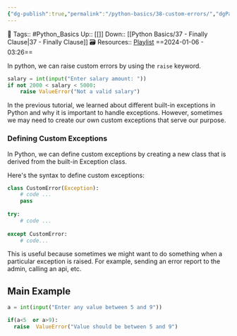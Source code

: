 ```yaml
---
{"dg-publish":true,"permalink":"/python-basics/38-custom-errors/","dgPassFrontmatter":true,"noteIcon":"3","created":"2024-01-06T03:26:25.687+05:30","updated":"2024-01-06T03:42:46.155+05:30"}
---
```


🧶 Tags:: #Python_Basics 
Up:: [[]]
Down:: [[Python Basics/37 - Finally Clause\|37 - Finally Clause]]
🗃 Resources:: [Playlist](https://www.youtube.com/playlist?list=PLu0W_9lII9agwh1XjRt242xIpHhPT2llg)
==2024-01-06 - 03:26==

In python, we can raise custom errors by using the `raise` keyword.

```python
salary = int(input("Enter salary amount: "))
if not 2000 < salary < 5000:
	raise ValueError("Not a valid salary")
```

In the previous tutorial, we learned about different built-in exceptions in Python and why it is important to handle exceptions. However, sometimes we may need to create our own custom exceptions that serve our purpose.

### Defining Custom Exceptions
In Python, we can define custom exceptions by creating a new class that is derived from the built-in Exception class.

Here's the syntax to define custom exceptions:

```python
class CustomError(Exception):
	# code ...
	pass
	
try:
	# code ...
	
except CustomError:
	# code...
```

This is useful because sometimes we might want to do something when a particular exception is raised. For example, sending an error report to the admin, calling an api, etc.

## Main Example
```python
a = int(input("Enter any value between 5 and 9"))

if(a<5  or a>9):
  raise  ValueError("Value should be between 5 and 9")
```
